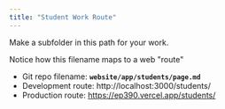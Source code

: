 ```yaml
---
title: "Student Work Route"
---
```


Make a subfolder in this path for your work.

Notice how this filename maps to a web "route"

- Git repo filename: **`website/app/students/page.md`**
- Development route: http://localhost:3000/students/
- Production route: https://ep390.vercel.app/students/
